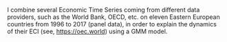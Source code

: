 I combine several Economic Time Series coming from different data providers, such as the World Bank, OECD, etc. on eleven Eastern European countries
from 1996 to 2017 (panel data), in order to explain the dynamics of their ECI (see, https://oec.world) using a GMM model.
